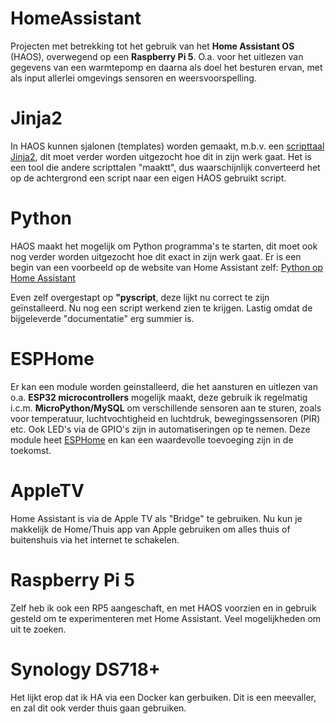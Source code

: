# HomeAssistant
Projecten met betrekking tot het gebruik van het **Home Assistant OS** (HAOS), overwegend op een **Raspberry Pi 5**.
O.a. voor het uitlezen van gegevens van een warmtepomp en daarna als doel het besturen ervan, met
als input allerlei omgevings sensoren en weersvoorspelling.

# Jinja2
In HAOS kunnen sjalonen (templates) worden gemaakt, m.b.v. een
[scripttaal Jinja2](https://jinja.palletsprojects.com/en/latest/templates/),
dit moet verder worden uitgezocht hoe dit in zijn werk gaat.
Het is een tool die andere scripttalen "maaktt", dus waarschijnlijk converteerd
het op de achtergrond een script naar een eigen HAOS gebruikt script.

# Python
HAOS maakt het mogelijk om Python programma's te starten, dit moet ook nog verder worden uitgezocht hoe dit exact in 
zijn werk gaat. Er is een begin van een voorbeeld op de website van Home Assistant zelf:
[Python op Home Assistant](https://www.home-assistant.io/integrations/python_script/)

Even zelf overgestapt op **"pyscript**, deze lijkt nu correct te zijn geïnstalleerd.
Nu nog een script werkend zien te krijgen. Lastig omdat de bijgeleverde "documentatie" erg summier is.

# ESPHome
Er kan een module worden geinstalleerd, die het aansturen en uitlezen van o.a. **ESP32 microcontrollers** mogelijk maakt, deze 
gebruik ik regelmatig i.c.m. **MicroPython/MySQL** om verschillende sensoren aan te sturen,
zoals voor temperatuur, luchtvochtigheid en luchtdruk, bewegingssensoren (PIR) etc. Ook LED's via de GPIO's zijn in
automatiseringen op te nemen.
Deze module heet [ESPHome](https://www.esphome.io/) en kan een waardevolle toevoeging zijn in de toekomst. 

# AppleTV
Home Assistant is via de Apple TV als "Bridge" te gebruiken. Nu kun je makkelijk de Home/Thuis app van Apple gebruiken om alles
thuis of buitenshuis via het internet te schakelen.

# Raspberry Pi 5
Zelf heb ik ook een RP5 aangeschaft, en met HAOS voorzien en in gebruik gesteld om te experimenteren met Home Assistant.
Veel mogelijkheden om uit te zoeken.

# Synology DS718+
Het lijkt erop dat ik HA via een Docker kan gerbuiken. Dit is een meevaller, en zal dit ook verder thuis gaan gebruiken.